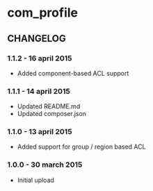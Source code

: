 # com_profile

## CHANGELOG

### 1.1.2 - 16 april 2015

* Added component-based ACL support

### 1.1.1 - 14 april 2015

* Updated README.md
* Updated composer.json

### 1.1.0 - 13 april 2015

* Added support for group / region based ACL

### 1.0.0 - 30 march 2015

* Initial upload
